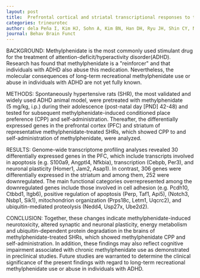 ```yaml
---
layout: post
title:  Prefrontal cortical and striatal transcriptional responses to the reinforcing effect of repeated methylphenidate treatment in the spontaneously hypertensive rat, animal model of attention-deficit/hyperactivity disorder (ADHD).
categories: trineurotec
author: dela Peña I, Kim HJ, Sohn A, Kim BN, Han DH, Ryu JH, Shin CY, Noh M, Cheong JH
journal: Behav Brain Funct
---
```


BACKGROUND:Methylphenidate is the most commonly used stimulant drug for the treatment of attention-deficit/hyperactivity disorder(ADHD). Research has found that methylphenidate is a "reinforcer" and that individuals with ADHD also abuse this medication. Nevertheless, the molecular consequences of long-term recreational methylphenidate use or abuse in individuals with ADHD are not yet fully known.

METHODS:Spontaneously hypertensive rats (SHR), the most validated and widely used ADHD animal model, were pretreated with methylphenidate (5 mg/kg, i.p.) during their adolescence (post-natal day [PND] 42-48) and tested for subsequent methylphenidate-induced conditioned place preference (CPP) and self-administration. Thereafter, the differentially expressed genes in the prefrontal cortex (PFC) and striatum of representative methylphenidate-treated SHRs, which showed CPP to and self-administration of methylphenidate, were analyzed.

RESULTS:Genome-wide transcriptome profiling analyses revealed 30 differentially expressed genes in the PFC, which include transcripts involved in apoptosis (e.g. S100a9, Angptl4, Nfkbia), transcription (Cebpb, Per3), and neuronal plasticity (Homer1, Jam2, Asap1). In contrast, 306 genes were differentially expressed in the striatum and among them, 252 were downregulated. The main functional categories overrepresented among the downregulated genes include those involved in cell adhesion (e.g. Pcdh10, Ctbbd1, Itgb6), positive regulation of apoptosis (Perp, Taf1, Api5), (Notch3, Nsbp1, Sik1), mitochondrion organization (Prps18c, Letm1, Uqcrc2), and ubiquitin-mediated proteolysis (Nedd4, Usp27x, Ube2d2).

CONCLUSION:Together, these changes indicate methylphenidate-induced neurotoxicity, altered synaptic and neuronal plasticity, energy metabolism and ubiquitin-dependent protein degradation in the brains of methylphenidate-treated SHRs, which showed methylphenidate CPP and self-administration. In addition, these findings may also reflect cognitive impairment associated with chronic methylphenidate use as demonstrated in preclinical studies. Future studies are warranted to determine the clinical significance of the present findings with regard to long-term recreational methylphenidate use or abuse in individuals with ADHD.